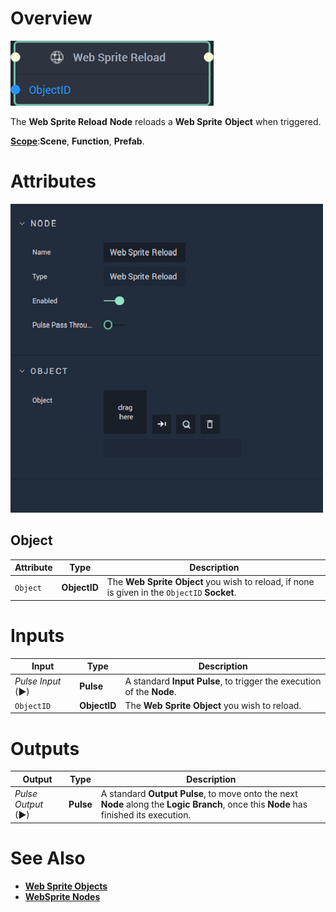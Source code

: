 # Overview

![The Web Sprite Reload Node.](../../../.gitbook/assets/webspritereloadnode20241.png)

The **Web Sprite Reload** **Node** reloads a **Web Sprite** **Object** when triggered.

[**Scope**](../../overview.md#scopes):**Scene**, **Function**, **Prefab**.

# Attributes

![The Web Sprite Reload Node Attributes.](../../../.gitbook/assets/node-web-sprite-reload-attr.png)

## Object

|Attribute|Type|Description|
|---|---|---|
| `Object` | **ObjectID** | The **Web Sprite** **Object** you wish to reload, if none is given in the `ObjectID` **Socket**. |

# Inputs

|Input|Type|Description|
|---|---|---|
|*Pulse Input* (►)|**Pulse**|A standard **Input Pulse**, to trigger the execution of the **Node**.|
| `ObjectID` | **ObjectID** | The **Web Sprite** **Object** you wish to reload. |

# Outputs

|Output|Type|Description|
|---|---|---|
|*Pulse Output* (►)|**Pulse**|A standard **Output Pulse**, to move onto the next **Node** along the **Logic Branch**, once this **Node** has finished its execution.|

# See Also

* [**Web Sprite Objects**](../../../objects-and-types/scene-objects/web-sprite.md)
* [**WebSprite Nodes**](README.md)

